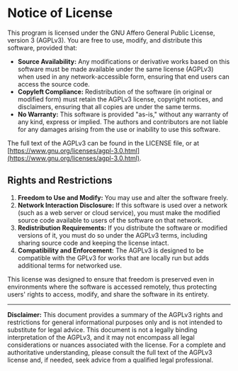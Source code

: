 # Notice of License

This program is licensed under the GNU Affero General Public License, version 3 (AGPLv3). You are free to use, modify, and distribute this software, provided that:

- **Source Availability:** Any modifications or derivative works based on this software must be made available under the same license (AGPLv3) when used in any network-accessible form, ensuring that end users can access the source code.
- **Copyleft Compliance:** Redistribution of the software (in original or modified form) must retain the AGPLv3 license, copyright notices, and disclaimers, ensuring that all copies are under the same terms.
- **No Warranty:** This software is provided "as-is," without any warranty of any kind, express or implied. The authors and contributors are not liable for any damages arising from the use or inability to use this software.
  
The full text of the AGPLv3 can be found in the LICENSE file, or at [https://www.gnu.org/licenses/agpl-3.0.html](https://www.gnu.org/licenses/agpl-3.0.html).

## Rights and Restrictions

1. **Freedom to Use and Modify:** You may use and alter the software freely.
2. **Network Interaction Disclosure:** If this software is used over a network (such as a web server or cloud service), you must make the modified source code available to users of the software on that network.
3. **Redistribution Requirements:** If you distribute the software or modified versions of it, you must do so under the AGPLv3 terms, including sharing source code and keeping the license intact.
4. **Compatibility and Enforcement:** The AGPLv3 is designed to be compatible with the GPLv3 for works that are locally run but adds additional terms for networked use.

This license was designed to ensure that freedom is preserved even in environments where the software is accessed remotely, thus protecting users' rights to access, modify, and share the software in its entirety.

---

**Disclaimer:** This document provides a summary of the AGPLv3 rights and restrictions for general informational purposes only and is not intended to substitute for legal advice. This document is not a legally binding interpretation of the AGPLv3, and it may not encompass all legal considerations or nuances associated with the license. For a complete and authoritative understanding, please consult the full text of the AGPLv3 license and, if needed, seek advice from a qualified legal professional.
